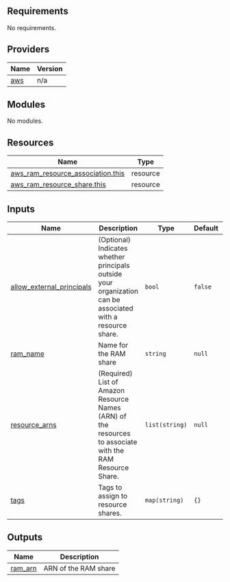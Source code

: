 <!-- BEGIN_TF_DOCS -->
## Requirements

No requirements.

## Providers

| Name | Version |
|------|---------|
| <a name="provider_aws"></a> [aws](#provider\_aws) | n/a |

## Modules

No modules.

## Resources

| Name | Type |
|------|------|
| [aws_ram_resource_association.this](https://registry.terraform.io/providers/hashicorp/aws/latest/docs/resources/ram_resource_association) | resource |
| [aws_ram_resource_share.this](https://registry.terraform.io/providers/hashicorp/aws/latest/docs/resources/ram_resource_share) | resource |

## Inputs

| Name | Description | Type | Default | Required |
|------|-------------|------|---------|:--------:|
| <a name="input_allow_external_principals"></a> [allow\_external\_principals](#input\_allow\_external\_principals) | (Optional) Indicates whether principals outside your organization can be associated with a resource share. | `bool` | `false` | no |
| <a name="input_ram_name"></a> [ram\_name](#input\_ram\_name) | Name for the RAM share | `string` | `null` | no |
| <a name="input_resource_arns"></a> [resource\_arns](#input\_resource\_arns) | (Required) List of Amazon Resource Names (ARN) of the resources to associate with the RAM Resource Share. | `list(string)` | `null` | no |
| <a name="input_tags"></a> [tags](#input\_tags) | Tags to assign to resource shares. | `map(string)` | `{}` | no |

## Outputs

| Name | Description |
|------|-------------|
| <a name="output_ram_arn"></a> [ram\_arn](#output\_ram\_arn) | ARN of the RAM share |
<!-- END_TF_DOCS -->